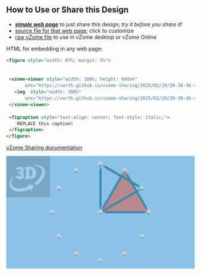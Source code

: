 
## How to Use or Share this Design

 - [***simple web page***](<https://vorth.github.io/vzome-sharing/2025/02/20/20-38-36-root3-tilings/>) to just share this design; *try it before you share it!*
 - [source file for that web page](<https://github.com/vorth/vzome-sharing/edit/main/2025/02/20/20-38-36-root3-tilings/index.md>); click to customize
 - [raw vZome file](<https://raw.githubusercontent.com/vorth/vzome-sharing/main/2025/02/20/20-38-36-root3-tilings/root3-tilings.vZome>) to use in vZome desktop or vZome Online
 
 HTML for embedding in any web page:
 ```html
<figure style="width: 87%; margin: 5%">
  
  
  <vzome-viewer style="width: 100%; height: 60dvh" 
        src="https://vorth.github.io/vzome-sharing/2025/02/20/20-38-36-root3-tilings/root3-tilings.vZome" >
    <img  style="width: 100%"
        src="https://vorth.github.io/vzome-sharing/2025/02/20/20-38-36-root3-tilings/root3-tilings.png" >
  </vzome-viewer>

  <figcaption style="text-align: center; font-style: italic;">
     REPLACE this caption!
  </figcaption>
</figure>

 ```

[vZome Sharing documentation](https://vzome.github.io/vzome/sharing.html#how-it-works)

![Image](<root3-tilings.png>)

